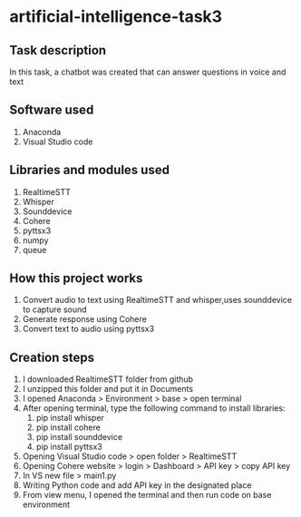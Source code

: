 # artificial-intelligence-task3
## Task description 
In this task, a chatbot was created that can answer questions in voice and text

## Software used
1. Anaconda
2. Visual Studio code

## Libraries and modules used
1. RealtimeSTT
2. Whisper
3. Sounddevice
4. Cohere
5. pyttsx3
6. numpy
7. queue

## How this project works 
1. Convert audio to text using RealtimeSTT and whisper,uses sounddevice to capture sound
2. Generate response using Cohere
3. Convert text to audio using pyttsx3

## Creation steps
1. I downloaded RealtimeSTT folder from github
2. I unzipped this folder and put it in Documents
3. I opened Anaconda > Environment > base > open terminal
4. After opening terminal, type the following command to install libraries:
   1. pip install whisper
   2. pip install cohere
   3. pip install sounddevice
   4. pip install pyttsx3
5. Opening Visual Studio code > open folder > RealtimeSTT
6. Opening Cohere website > login > Dashboard > API key > copy API key
7. In VS new file > main1.py
8. Writing Python code and add API key in the designated place
9. From view menu, I opened the terminal and then run code on base environment



